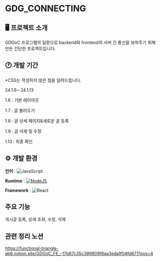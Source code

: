 # GDG_CONNECTING

## 🖥 프로젝트 소개
GDGoC 프로그램의 일환으로 backend와 frontend의 서버 간 통신을 보여주기 위해 만든 간단한 프로젝트입니다.
<br>

## 🕐 개발 기간

*CSS는 작성하지 않은 점을 알려드립니다.

24.1.6~ 24.1.13

1.6 : 기본 레이아웃

1.7 : 글 불러오기

1.8 : 글 상세 페이지&새로운 글 등록

1.9 : 글 삭제 및 수정

1.13 : 최종 확인

## ⚙ 개발 환경
**언어** : ![JavaScript](https://img.shields.io/badge/JavaScript-F7DF1E?logo=javascript&logoColor=000)

**Runtime** : [![NodeJS](https://img.shields.io/badge/Node.js-6DA55F?logo=node.js&logoColor=white)](#)

**Framework** : ![React](https://img.shields.io/badge/React-%2320232a.svg?logo=react&logoColor=%2361DAFB)

## 주요 기능
게시글 등록, 상세 조회, 수정, 삭제

## 관련 정리 노션
https://functional-triangle-ab6.notion.site/GDGoC_FE_-17b67c35c399809f8aa3eda1f04fd671?pvs=4
